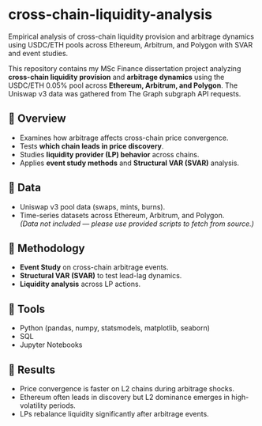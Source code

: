 # cross-chain-liquidity-analysis
Empirical analysis of cross-chain liquidity provision and arbitrage dynamics using USDC/ETH pools across Ethereum, Arbitrum, and Polygon with SVAR and event studies.

This repository contains my MSc Finance dissertation project analyzing **cross-chain liquidity provision** and **arbitrage dynamics** using the USDC/ETH 0.05% pool across **Ethereum, Arbitrum, and Polygon**.  The Uniswap v3 data was gathered from The Graph subgraph API requests.

## 🔹 Overview
- Examines how arbitrage affects cross-chain price convergence.  
- Tests **which chain leads in price discovery**.  
- Studies **liquidity provider (LP) behavior** across chains.  
- Applies **event study methods** and **Structural VAR (SVAR)** analysis.  

## 🔹 Data
- Uniswap v3 pool data (swaps, mints, burns).  
- Time-series datasets across Ethereum, Arbitrum, and Polygon.  
*(Data not included — please use provided scripts to fetch from source.)*

## 🔹 Methodology
- **Event Study** on cross-chain arbitrage events.  
- **Structural VAR (SVAR)** to test lead-lag dynamics.  
- **Liquidity analysis** across LP actions.  

## 🔹 Tools
- Python (pandas, numpy, statsmodels, matplotlib, seaborn)  
- SQL  
- Jupyter Notebooks  

## 🔹 Results
- Price convergence is faster on L2 chains during arbitrage shocks.  
- Ethereum often leads in discovery but L2 dominance emerges in high-volatility periods.  
- LPs rebalance liquidity significantly after arbitrage events.  

